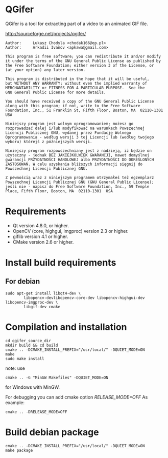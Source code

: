QGifer
======

QGifer is a tool for extracting part of a video to an animated GIF file.

http://sourceforge.net/projects/qgifer/

    Author:  	Lukasz Chodyla <chodak166@op.pl>
    Author:		Arkadii Ivanov <apkawa@gmail.com>

    This program is free software; you can redistribute it and/or modify
    it under the terms of the GNU General Public License as published by
    the Free Software Foundation; either version 3 of the License, or
    (at your option) any later version.

    This program is distributed in the hope that it will be useful,
    but WITHOUT ANY WARRANTY; without even the implied warranty of
    MERCHANTABILITY or FITNESS FOR A PARTICULAR PURPOSE.  See the
    GNU General Public License for more details.

    You should have received a copy of the GNU General Public License
    along with this program; if not, write to the Free Software
    Foundation, Inc., 51 Franklin St, Fifth Floor, Boston, MA  02110-1301  USA

    Niniejszy program jest wolnym oprogramowaniem; możesz go
    rozprowadzać dalej i/lub modyfikować na warunkach Powszechnej
    Licencji Publicznej GNU, wydanej przez Fundację Wolnego
    Oprogramowania - według wersji 3 tej Licencji lub (według twojego
    wyboru) którejś z późniejszych wersji.

    Niniejszy program rozpowszechniany jest z nadzieją, iż będzie on
    użyteczny - jednak BEZ JAKIEJKOLWIEK GWARANCJI, nawet domyślnej
    gwarancji PRZYDATNOŚCI HANDLOWEJ albo PRZYDATNOŚCI DO OKREŚLONYCH
    ZASTOSOWAŃ. W celu uzyskania bliższych informacji sięgnij do
    Powszechnej Licencji Publicznej GNU.

    Z pewnością wraz z niniejszym programem otrzymałeś też egzemplarz
    Powszechnej Licencji Publicznej GNU (GNU General Public License);
    jeśli nie - napisz do Free Software Foundation, Inc., 59 Temple
    Place, Fifth Floor, Boston, MA  02110-1301  USA


Requirements
============

 * Qt version 4.8.0, or higher.
 * OpenCV (core, highgui, imgproc) version 2.3 or higher.
 * giflib version 4.1 or higher.
 * CMake version 2.6 or higher.

Install build requirements
===========================

For debian
----------
    
    sudo apt-get install libqt4-dev \
            libopencv-devlibopencv-core-dev libopencv-highgui-dev libopencv-imgproc-dev \
            libgif-dev cmake
            
Compilation and installation
============

    cd qgifer_source_dir
    mkdir build && cd build
    cmake .. -DCMAKE_INSTALL_PREFIX="/usr/local/" -DQUIET_MODE=ON
    make
    sudo make install
    

note: use

    cmake .. -G "MinGW Makefiles" -DQUIET_MODE=ON

for Windows with MinGW.

For debugging you can add cmake option *RELEASE_MODE=OFF* 
As example:
    
    cmake .. -DRELEASE_MODE=OFF


Build debian package
=============

    cmake .. -DCMAKE_INSTALL_PREFIX="/usr/local/" -DQUIET_MODE=ON
    make package
    
